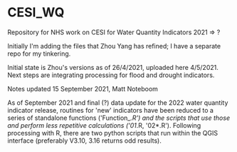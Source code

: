 # CESI_WQ
Repository for NHS work on CESI for Water Quantity Indicators 2021 => ?

Initially I'm adding the files that Zhou Yang has refined; I have a separate repo for my tinkering.

Initial state is Zhou's versions as of 26/4/2021, uploaded here 4/5/2021. Next steps are integrating processing for flood and drought indicators.

Notes updated 15 September 2021, Matt Noteboom

As of September 2021 and final (?) data update for the 2022 water quantity indicator release, routines for 'new'
indicators have been reduced to a series of standalone functions ('Function_*.R') and the scripts that use those
and perform less repetitive calculations ('01*.R, '02*.R'). Following processing with R, there are two python scripts that run within
the QGIS interface (preferably V3.10, 3.16 returns odd results).


